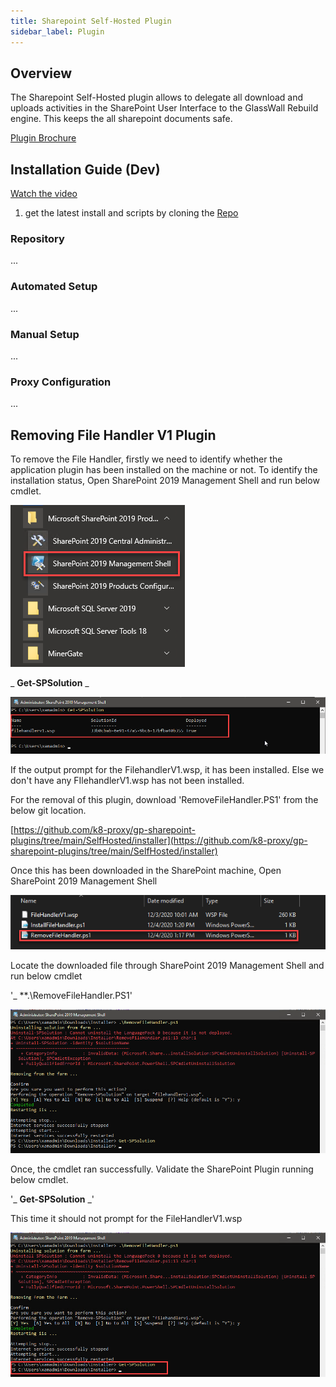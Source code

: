 ```yaml
---
title: Sharepoint Self-Hosted Plugin
sidebar_label: Plugin
---
```


## Overview

The Sharepoint Self-Hosted plugin allows to delegate all download and uploads activities in the SharePoint User Interface to the GlassWall Rebuild engine. This keeps the all sharepoint documents safe.

[Plugin Brochure](https://github.com/k8-proxy/gp-sharepoint-plugins/blob/main/SelfHosted/doc/SharePointCloudPlugin-v1.pdf)

## Installation Guide (Dev)

[Watch the video](../../../../static/video/docs/websites/sharepoint/self-hosted/wsp-install.mp4)

1. get the latest install and scripts by cloning the [Repo](https://github.com/k8-proxy/gp-sharepoint-plugins.git) 

### Repository
...

### Automated Setup
...

### Manual Setup
...
 
### Proxy Configuration
...

## Removing File Handler V1 Plugin

To remove the File Handler, firstly we need to identify whether the application plugin has been installed on the machine or not. To identify the installation status, Open SharePoint 2019 Management Shell and run below cmdlet.

![](../../../../static/img/docs/websites/sharepoint/self-hosted/image029.png)

_ **Get-SPSolution** _

![](../../../../static/img/docs/websites/sharepoint/self-hosted/image030.png)

If the output prompt for the FilehandlerV1.wsp, it has been installed. Else we don't have any FIlehandlerV1.wsp has not been installed.

For the removal of this plugin, download 'RemoveFileHandler.PS1' from the below git location.

[https://github.com/k8-proxy/gp-sharepoint-plugins/tree/main/SelfHosted/installer](https://github.com/k8-proxy/gp-sharepoint-plugins/tree/main/SelfHosted/installer)

Once this has been downloaded in the SharePoint machine, Open SharePoint 2019 Management Shell

![](../../../../static/img/docs/websites/sharepoint/self-hosted/image031.png)

Locate the downloaded file through SharePoint 2019 Management Shell and run below cmdlet

'_ **.\RemoveFileHandler.PS1'

![](../../../../static/img/docs/websites/sharepoint/self-hosted/image032.png)

Once, the cmdlet ran successfully. Validate the SharePoint Plugin running below cmdlet.

'_ **Get-SPSolution** _'

This time it should not prompt for the FileHandlerV1.wsp

![](../../../../static/img/docs/websites/sharepoint/self-hosted/image033.png)